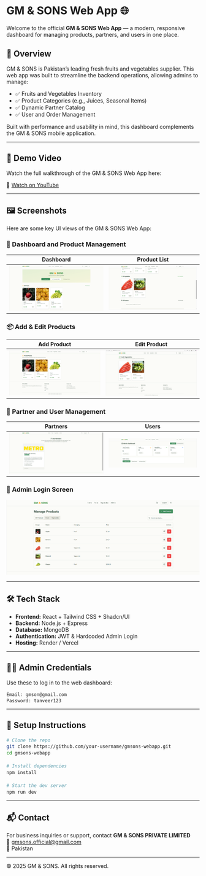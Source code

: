 
# GM & SONS Web App 🌐

Welcome to the official **GM & SONS Web App** — a modern, responsive dashboard for managing products, partners, and users in one place.

## 🚀 Overview

GM & SONS is Pakistan’s leading fresh fruits and vegetables supplier. This web app was built to streamline the backend operations, allowing admins to manage:

- ✅ Fruits and Vegetables Inventory
- ✅ Product Categories (e.g., Juices, Seasonal Items)
- ✅ Dynamic Partner Catalog
- ✅ User and Order Management

Built with performance and usability in mind, this dashboard complements the GM & SONS mobile application.

---

## 🎥 Demo Video

Watch the full walkthrough of the GM & SONS Web App here:

🔗 [Watch on YouTube](https://www.youtube.com/watch?v=your-video-id)

---

## 🖼️ Screenshots

Here are some key UI views of the GM & SONS Web App:

### 🧾 Dashboard and Product Management

| Dashboard | Product List |
|----------|--------------|
| ![webss1](webss1.png) | ![webss2](webss2.png) |

### 📦 Add & Edit Products

| Add Product | Edit Product |
|-------------|--------------|
| ![webss3](webss3.png) | ![webss4](webss4.png) |

### 👥 Partner and User Management

| Partners | Users |
|----------|-------|
| ![webss5](webss5.png) | ![webss6](webss6.png) |

### 🔐 Admin Login Screen

![webss7](webss7.png)

---

## 🛠️ Tech Stack

- **Frontend:** React + Tailwind CSS + Shadcn/UI
- **Backend:** Node.js + Express
- **Database:** MongoDB
- **Authentication:** JWT & Hardcoded Admin Login
- **Hosting:** Render / Vercel

---

## 👨‍💼 Admin Credentials

Use these to log in to the web dashboard:

```
Email: gmson@gmail.com  
Password: tanveer123
```

---

## 📁 Setup Instructions

```bash
# Clone the repo
git clone https://github.com/your-username/gmsons-webapp.git
cd gmsons-webapp

# Install dependencies
npm install

# Start the dev server
npm run dev
```

---

## 📬 Contact

For business inquiries or support, contact **GM & SONS PRIVATE LIMITED**  
📧 gmsons.official@gmail.com  
📍 Pakistan

---

© 2025 GM & SONS. All rights reserved.
